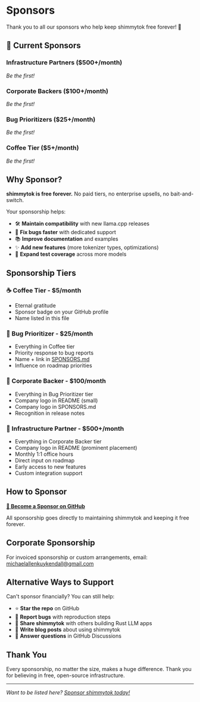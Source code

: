 # Sponsors

Thank you to all our sponsors who help keep shimmytok free forever! 🙏

## 💝 Current Sponsors

### Infrastructure Partners ($500+/month)
*Be the first!*

### Corporate Backers ($100+/month)
*Be the first!*

### Bug Prioritizers ($25+/month)
*Be the first!*

### Coffee Tier ($5+/month)
*Be the first!*

## Why Sponsor?

**shimmytok is free forever.** No paid tiers, no enterprise upsells, no bait-and-switch.

Your sponsorship helps:
- 🛠️ **Maintain compatibility** with new llama.cpp releases
- 🐛 **Fix bugs faster** with dedicated support
- 📚 **Improve documentation** and examples
- ✨ **Add new features** (more tokenizer types, optimizations)
- 🧪 **Expand test coverage** across more models

## Sponsorship Tiers

### ☕ Coffee Tier - $5/month
- Eternal gratitude
- Sponsor badge on your GitHub profile
- Name listed in this file

### 🐛 Bug Prioritizer - $25/month
- Everything in Coffee tier
- Priority response to bug reports
- Name + link in [SPONSORS.md](SPONSORS.md)
- Influence on roadmap priorities

### 🏢 Corporate Backer - $100/month
- Everything in Bug Prioritizer tier
- Company logo in README (small)
- Company logo in SPONSORS.md
- Recognition in release notes

### 🚀 Infrastructure Partner - $500+/month
- Everything in Corporate Backer tier
- Company logo in README (prominent placement)
- Monthly 1:1 office hours
- Direct input on roadmap
- Early access to new features
- Custom integration support

## How to Sponsor

[**🎯 Become a Sponsor on GitHub**](https://github.com/sponsors/Michael-A-Kuykendall)

All sponsorship goes directly to maintaining shimmytok and keeping it free forever.

## Corporate Sponsorship

For invoiced sponsorship or custom arrangements, email: michaelallenkuykendall@gmail.com

## Alternative Ways to Support

Can't sponsor financially? You can still help:

- ⭐ **Star the repo** on GitHub
- 🐛 **Report bugs** with reproduction steps
- 📢 **Share shimmytok** with others building Rust LLM apps
- 📝 **Write blog posts** about using shimmytok
- 💬 **Answer questions** in GitHub Discussions

## Thank You

Every sponsorship, no matter the size, makes a huge difference. Thank you for believing in free, open-source infrastructure.

---

*Want to be listed here? [Sponsor shimmytok today!](https://github.com/sponsors/Michael-A-Kuykendall)*

